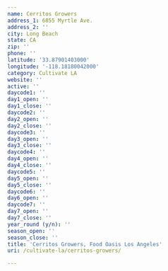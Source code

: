 ```yaml
---
name: Cerritos Growers
address_1: 6855 Myrtle Ave.
address_2: ''
city: Long Beach
state: CA
zip: ''
phone: ''
latitude: '33.87901403000'
longitude: '-118.18180042000'
category: Cultivate LA
website: ''
active: ''
daycode1: ''
day1_open: ''
day1_close: ''
daycode2: ''
day2_open: ''
day2_close: ''
daycode3: ''
day3_open: ''
day3_close: ''
daycode4: ''
day4_open: ''
day4_close: ''
daycode5: ''
day5_open: ''
day5_close: ''
daycode6: ''
day6_open: ''
daycode7: ''
day7_open: ''
day7_close: ''
year_round (y/n): ''
season_open: ''
season_close: ''
title: 'Cerritos Growers, Food Oasis Los Angeles'
uri: /cultivate-la/cerritos-growers/

---
```


